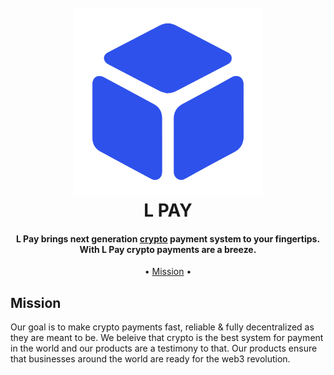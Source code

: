 <h1 align="center">
  <br>
  <a href="https://github.com/L-PAY"><img src="https://github.com/masxxiii/resources/blob/main/logo/block.png?raw=true" alt="L-PAY" width="300"></a>
  <br>
  L PAY
  <br>
</h1>

<h4 align="center">L Pay brings next generation <a href="https://en.wikipedia.org/wiki/Cryptocurrency">crypto</a> payment system to your fingertips. With L Pay crypto payments are a breeze.</h4>

<p align="center">
  • <a href="#mission">Mission</a> •
</p>

## Mission

Our goal is to make crypto payments fast, reliable & fully decentralized as they are meant to be. We beleive that crypto is the best system for payment in the world 
and our products are a testimony to that. Our products ensure that businesses around the world are ready for the web3 revolution.
